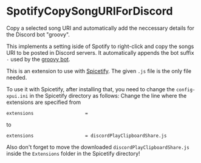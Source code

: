 # SpotifyCopySongURIForDiscord
Copy a selected song URI and automatically add the neccessary details for the Discord bot "groovy".

This implements a setting iside of Spotify to right-click and copy the songs URI to be posted in Discord servers.
It automatically appends the bot suffix `-` used by the [groovy bot](https://groovy.bot/).

This is an extension to use with [Spicetify](https://github.com/khanhas/spicetify-cli). The given `.js` file is the only file needed.

To use it with Spicetify, after installing that, you need to change the `config-xpui.ini` in the Spicetify directory as follows:
Change the line where the extensions are specified from
```
extensions                   =
```
to
```
extensions                   = discordPlayClipboardShare.js
```
Also don't forget to move the downloaded `discordPlayClipboardShare.js` inside the `Extensions` folder in the Spicetify directory!
